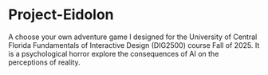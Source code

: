 # Project-Eidolon
A choose your own adventure game I designed for the University of Central Florida Fundamentals of Interactive Design (DIG2500) course Fall of 2025. It is a psychological horror explore the consequences of AI on the perceptions of reality.
